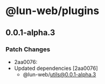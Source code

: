 # @lun-web/plugins

## 0.0.1-alpha.3

### Patch Changes

- 2aa0076:
- Updated dependencies [2aa0076]
  - @lun-web/utils@0.0.1-alpha.3
